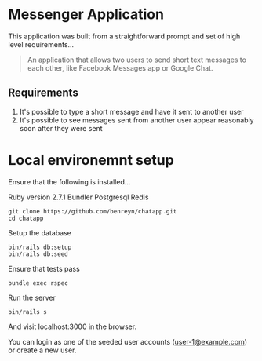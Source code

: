 # Messenger Application

This application was built from a straightforward prompt and set of high level requirements...

> An application that allows two users to send short text messages to each other, like Facebook Messages app or Google Chat.

## Requirements

1. It's possible to type a short message and have it sent to another user
1. It's possible to see messages sent from another user appear reasonably soon after they were sent

# Local environemnt setup

Ensure that the following is installed...

Ruby version 2.7.1
Bundler
Postgresql
Redis

```
git clone https://github.com/benreyn/chatapp.git
cd chatapp
```

Setup the database
```
bin/rails db:setup
bin/rails db:seed
```

Ensure that tests pass

```
bundle exec rspec
```

Run the server

```
bin/rails s
```

And visit localhost:3000 in the browser.

You can login as one of the seeded user accounts (user-1@example.com) or create a new user.




